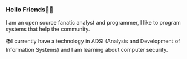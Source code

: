 ### Hello Friends🖖🏼

I am an open source fanatic analyst and programmer, I like to program systems that help the community. 

📚I currently have a technology in ADSI (Analysis and Development of Information Systems) and I am learning about computer security.
